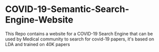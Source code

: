 # COVID-19-Semantic-Search-Engine-Website
This Repo contains a website for a COVID-19 Search Engine that can be used by Medical community to search for covid-19 papers, it's based on LDA and trained on 40K papers 
